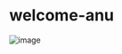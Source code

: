 # welcome-anu
![image](https://github.com/user-attachments/assets/75155d7e-b4a5-4a32-8af8-4985269c0d4e)
